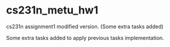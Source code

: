 # cs231n_metu_hw1
cs231n assignment1 modified version. (Some extra tasks added)

Some extra tasks added to apply previous tasks implementation.
